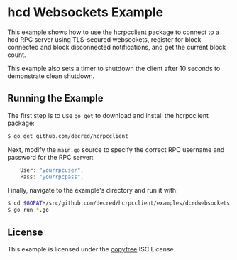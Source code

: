 hcd Websockets Example
=======================

This example shows how to use the hcrpcclient package to connect to a hcd
RPC server using TLS-secured websockets, register for block connected and block
disconnected notifications, and get the current block count.

This example also sets a timer to shutdown the client after 10 seconds to
demonstrate clean shutdown.

## Running the Example

The first step is to use `go get` to download and install the hcrpcclient
package:

```bash
$ go get github.com/decred/hcrpcclient
```

Next, modify the `main.go` source to specify the correct RPC username and
password for the RPC server:

```Go
	User: "yourrpcuser",
	Pass: "yourrpcpass",
```

Finally, navigate to the example's directory and run it with:

```bash
$ cd $GOPATH/src/github.com/decred/hcrpcclient/examples/dcrdwebsockets
$ go run *.go
```

## License

This example is licensed under the [copyfree](http://copyfree.org) ISC License.

